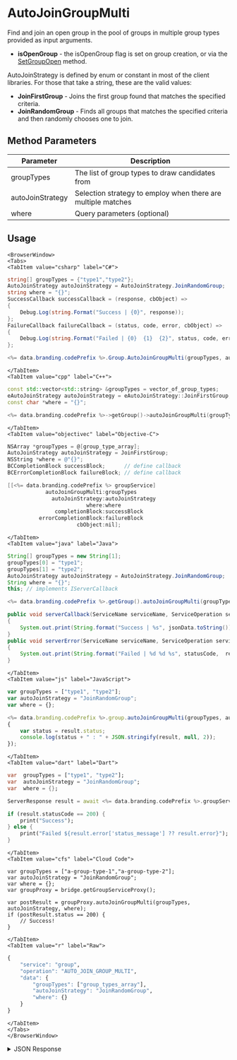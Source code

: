 # AutoJoinGroupMulti

Find and join an open group in the pool of groups in multiple group types provided as input arguments.

- **isOpenGroup** - the isOpenGroup flag is set on group creation, or via the [SetGroupOpen](/api/capi/group/setgroupopen) method.

AutoJoinStrategy is defined by enum or constant in most of the client libraries.  For those that take a string, these are the valid values:

- **JoinFirstGroup** - Joins the first group found that matches the specified criteria.
- **JoinRandomGroup** - Finds all groups that matches the specified criteria and then randomly chooses one to join.

<PartialServop service_name="group" operation_name="AUTO_JOIN_GROUP_MULTI" />

## Method Parameters
Parameter | Description
--------- | -----------
groupTypes | The list of group types to draw candidates from
autoJoinStrategy | Selection strategy to employ when there are multiple matches
where | Query parameters (optional)

## Usage

```mdx-code-block
<BrowserWindow>
<Tabs>
<TabItem value="csharp" label="C#">
```

```csharp
string[] groupTypes = {"type1","type2"};
AutoJoinStrategy autoJoinStrategy = AutoJoinStrategy.JoinRandomGroup;
string where = "{}";
SuccessCallback successCallback = (response, cbObject) =>
{
    Debug.Log(string.Format("Success | {0}", response));
};
FailureCallback failureCallback = (status, code, error, cbObject) =>
{
    Debug.Log(string.Format("Failed | {0}  {1}  {2}", status, code, error));
};

<%= data.branding.codePrefix %>.Group.AutoJoinGroupMulti(groupTypes, autoJoinStrategy, where, successCallback, failureCallback);
```

```mdx-code-block
</TabItem>
<TabItem value="cpp" label="C++">
```

```cpp
const std::vector<std::string> &groupTypes = vector_of_group_types;
eAutoJoinStrategy autoJoinStrategy = eAutoJoinStrategy::JoinFirstGroup;
const char *where = "{}";

<%= data.branding.codePrefix %>->getGroup()->autoJoinGroupMulti(groupTypes, autoJoinStrategy, where, this);
```

```mdx-code-block
</TabItem>
<TabItem value="objectivec" label="Objective-C">
```

```objectivec
NSArray *groupTypes = @[group_type_array];
AutoJoinStrategy autoJoinStrategy = JoinFirstGroup;
NSString *where = @"{}";
BCCompletionBlock successBlock;      // define callback
BCErrorCompletionBlock failureBlock; // define callback

[[<%= data.branding.codePrefix %> groupService]
            autoJoinGroupMulti:groupTypes
              autoJoinStrategy:autoJoinStrategy
                         where:where 
               completionBlock:successBlock
          errorCompletionBlock:failureBlock
		              cbObject:nil];
```

```mdx-code-block
</TabItem>
<TabItem value="java" label="Java">
```

```java
String[] groupTypes = new String[1];
groupTypes[0] = "type1";
groupTypes[1] = "type2";
AutoJoinStrategy autoJoinStrategy = AutoJoinStrategy.JoinRandomGroup;
String where = "{}";
this; // implements IServerCallback

<%= data.branding.codePrefix %>.getGroup().autoJoinGroupMulti(groupTypes, autoJoinStrategy, where, this);

public void serverCallback(ServiceName serviceName, ServiceOperation serviceOperation, JSONObject jsonData)
{
    System.out.print(String.format("Success | %s", jsonData.toString()));
}
public void serverError(ServiceName serviceName, ServiceOperation serviceOperation, int statusCode, int reasonCode, String jsonError)
{
    System.out.print(String.format("Failed | %d %d %s", statusCode,  reasonCode, jsonError.toString()));
}
```

```mdx-code-block
</TabItem>
<TabItem value="js" label="JavaScript">
```

```javascript
var groupTypes = ["type1", "type2"];
var autoJoinStrategy = "JoinRandomGroup";
var where = {};

<%= data.branding.codePrefix %>.group.autoJoinGroupMulti(groupTypes, autoJoinStrategy, where, result =>
{
	var status = result.status;
	console.log(status + " : " + JSON.stringify(result, null, 2));
});
```

```mdx-code-block
</TabItem>
<TabItem value="dart" label="Dart">
```

```dart
var  groupTypes = ["type1", "type2"];
var  autoJoinStrategy = "JoinRandomGroup";
var  where = {};

ServerResponse result = await <%= data.branding.codePrefix %>.groupService.autoJoinGroupMulti(groupTypes:groupTypes, autoJoinStrategy:autoJoinStrategy, where:where);

if (result.statusCode == 200) {
    print("Success");
} else {
    print("Failed ${result.error['status_message'] ?? result.error}");
}
```

```mdx-code-block
</TabItem>
<TabItem value="cfs" label="Cloud Code">
```

```cfscript
var groupTypes = ["a-group-type-1","a-group-type-2"];
var autoJoinStrategy = "JoinRandomGroup";
var where = {};
var groupProxy = bridge.getGroupServiceProxy();

var postResult = groupProxy.autoJoinGroupMulti(groupTypes, autoJoinStrategy, where);
if (postResult.status == 200) {
    // Success!
}
```

```mdx-code-block
</TabItem>
<TabItem value="r" label="Raw">
```

```r
{
	"service": "group",
	"operation": "AUTO_JOIN_GROUP_MULTI",
	"data": {
		"groupTypes": ["group_types_array"],
		"autoJoinStrategy": "JoinRandomGroup",
		"where": {}
	}
}
```

```mdx-code-block
</TabItem>
</Tabs>
</BrowserWindow>
```

<details>
<summary>JSON Response</summary>

```json
{
    "status": 200,
    {
     "data": {
     "groupType": "test",
     "groupId": "972e245c-38e8-4ccb-84db-8be5f530a27a",
     "memberCount": 3,
     "name": "Test2",
     "invitedPendingMemberCount": 0,
     "requestingPendingMemberCount": 0,
     "ownerId": "1b8c0719-6f2e-44a0-95a2-bae46a4c5278",
     "summaryData": null,
     "isOpenGroup": true
    },
    }
}
```
</details>

